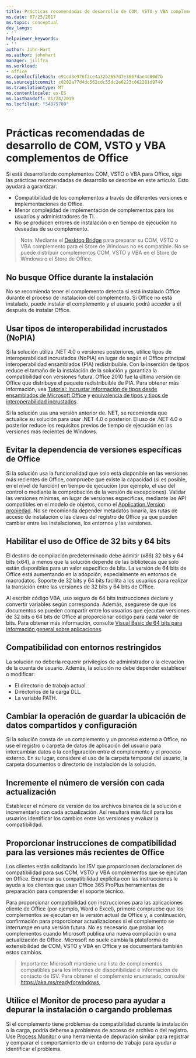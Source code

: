 ```yaml
---
title: Prácticas recomendadas de desarrollo de COM, VSTO y VBA complementos de Office
ms.date: 07/25/2017
ms.topic: conceptual
dev_langs:
- ''
helpviewer_keywords:
- ''
author: John-Hart
ms.author: johnhart
manager: jillfra
ms.workload:
- office
ms.openlocfilehash: e91cd3e976f2ce4a32b2657d7e3667dae4d80d7b
ms.sourcegitcommit: c0202a77d4dc562cdc55dc2e6223c062281d9749
ms.translationtype: MT
ms.contentlocale: es-ES
ms.lasthandoff: 01/24/2019
ms.locfileid: "54875789"
---
```

# <a name="development-best-practices-for-com-vsto-and-vba-add-ins-in-office"></a>Prácticas recomendadas de desarrollo de COM, VSTO y VBA complementos de Office
  Si está desarrollando complementos COM, VSTO o VBA para Office, siga las prácticas recomendadas de desarrollo se describe en este artículo.   Esto ayudará a garantizar:

-  Compatibilidad de los complementos a través de diferentes versiones e implementaciones de Office.
-  Menor complejidad de implementación de complementos para los usuarios y administradores de TI.
-  No se producen errores de instalación o en tiempo de ejecución no deseadas de su complemento.

>Nota: Mediante el [Desktop Bridge](/windows/uwp/porting/desktop-to-uwp-root) para preparar su COM, VSTO o VBA complemento para el Store de Windows no es compatible. No se puede distribuir complementos COM, VSTO y VBA en el Store de Windows o el Store de Office. 
  
## <a name="do-not-check-for-office-during-installation"></a>No busque Office durante la instalación  
 No se recomienda tener el complemento detecta si está instalado Office durante el proceso de instalación del complemento. Si Office no está instalado, puede instalar el complemento y el usuario podrá acceder a él después de instalar Office. 
  
## <a name="use-embedded-interop-types-nopia"></a>Usar tipos de interoperabilidad incrustados (NoPIA)  
Si la solución utiliza .NET 4.0 o versiones posteriores, utilice tipos de interoperabilidad incrustados (NoPIA) en lugar de según el Office principal interoperabilidad ensamblados (PIA) redistribuible. Con la inserción de tipos reduce el tamaño de la instalación de la solución y garantiza la compatibilidad con versiones futura. Office 2010 fue la última versión de Office que distribuye el paquete redistribuible de PIA. Para obtener más información, vea [Tutorial: Incrustar información de tipos desde ensamblados de Microsoft Office](https://msdn.microsoft.com/library/ee317478.aspx) y [equivalencia de tipos y tipos de interoperabilidad incrustados](/windows/uwp/porting/desktop-to-uwp-root).

Si la solución usa una versión anterior de. NET, se recomienda que actualice su solución para usar .NET 4.0 o posterior. El uso de .NET 4.0 o posterior reduce los requisitos previos de tiempo de ejecución en las versiones más recientes de Windows.
  
## <a name="avoid-depending-on-specific-office-versions"></a>Evitar la dependencia de versiones específicas de Office  
Si la solución usa la funcionalidad que solo está disponible en las versiones más recientes de Office, compruebe que existe la capacidad (si es posible, en el nivel de función) en tiempo de ejecución (por ejemplo, el uso del control o mediante la comprobación de la versión de excepciones). Validar las versiones mínimas, en lugar de versiones específicas, mediante las API compatibles en el modelo de objetos, como el [Application.Version propiedad](<xref:Microsoft.Office.Interop.Excel._Application.Version%2A>). No se recomienda depender metadatos binaria, las rutas de acceso de instalación o las claves del registro de Office ya que pueden cambiar entre las instalaciones, los entornos y las versiones.

## <a name="enable-both-32-bit-and-64-bit-office-usage"></a>Habilitar el uso de Office de 32 bits y 64 bits   
El destino de compilación predeterminado debe admitir (x86) 32 bits y 64 bits (x64), a menos que la solución depende de las bibliotecas que solo están disponibles para un valor específico de bits. La versión de 64 bits de Office está aumentando en la adopción, especialmente en entornos de macrodatos. Soporte de 32 bits y 64 bits facilita a los usuarios para realizar la transición entre las versiones de 32 bits y 64 bits de Office.

Al escribir código VBA, uso seguro de 64 bits instrucciones declare y convertir variables según corresponda. Además, asegúrese de que los documentos se pueden compartir entre los usuarios que ejecutan versiones de 32 bits o 64 bits de Office al proporcionar código para cada valor de bits. Para obtener más información, consulte [Visual Basic de 64 bits para información general sobre aplicaciones](/office/vba/Language/Concepts/Getting-Started/64-bit-visual-basic-for-applications-overview).

## <a name="support-restricted-environments"></a>Compatibilidad con entornos restringidos   
La solución no debería requerir privilegios de administrador o la elevación de la cuenta de usuario. Además, la solución no debe depender establecer o modificar:

- El directorio de trabajo actual.
- Directorios de la carga DLL.
- La variable PATH.

## <a name="change-the-save-location-of-shared-data-and-settings"></a>Cambiar la operación de guardar la ubicación de datos compartidos y configuración
Si la solución consta de un complemento y un proceso externo a Office, no use el registro o carpeta de datos de aplicación del usuario para intercambiar datos o la configuración entre el complemento y el proceso externo. En su lugar, considere el uso de la carpeta temporal del usuario, la carpeta documentos o directorio de instalación de la solución.

## <a name="increment-the-version-number-with-each-update"></a>Incremente el número de versión con cada actualización
Establecer el número de versión de los archivos binarios de la solución e incrementarlo con cada actualización. Así resultará más fácil para los usuarios identificar los cambios entre las versiones y evaluar la compatibilidad.

## <a name="provide-support-statements-for-the-latest-versions-of-office"></a>Proporcionar instrucciones de compatibilidad para las versiones más recientes de Office
Los clientes están solicitando los ISV que proporcionen declaraciones de compatibilidad para sus COM, VSTO y VBA complementos que se ejecutan en Office. Enumerar su compatibilidad explícita con las instrucciones le ayuda a los clientes que usan Office 365 ProPlus herramientas de preparación para comprender el soporte técnico. 

Para proporcionar compatibilidad con instrucciones para las aplicaciones cliente de Office (por ejemplo, Word o Excel), primero compruebe que los complementos se ejecutan en la versión actual de Office y, a continuación, confirmación para proporcionar actualizaciones si el complemento se interrumpe en una versión futura. No es necesario que probar los complementos cuando Microsoft publica una nueva compilación o una actualización de Office. Microsoft no suele cambia la plataforma de extensibilidad de COM, VSTO y VBA en Office y se documentará también estos cambios.

>Importante: Microsoft mantiene una lista de complementos compatibles para los informes de disponibilidad e información de contacto de ISV. Para obtener el complemento enumerado, consulte [ https://aka.ms/readyforwindows ](https://aka.ms/readyforwindows).

## <a name="use-process-monitor-to-help-debug-installation-or-loading-issues"></a>Utilice el Monitor de proceso para ayudar a depurar la instalación o cargando problemas
Si el complemento tiene problemas de compatibilidad durante la instalación o la carga, podría deberse a problemas de acceso de archivo o del registro. Use [Process Monitor](/sysinternals/downloads/procmon) o una herramienta de depuración similar para registrar y comparar el comportamiento de un entorno de trabajo para ayudar a identificar el problema.
